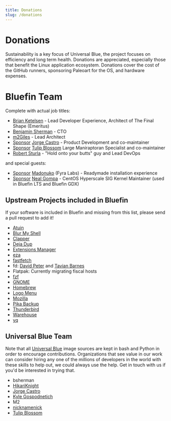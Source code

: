```yaml
---
title: Donations
slug: /donations
---
```


<head>
     <script async defer src="https://buttons.github.io/buttons.js"></script>
</head>

# Donations

Sustainability is a key focus of Universal Blue, the project focuses on efficiency and long term health. Donations are appreciated, especially those that benefit the Linux application ecosystem. Donations cover the cost of the GitHub runners, sponsoring Paleoart for the OS, and hardware expenses.

# Bluefin Team

Complete with actual job titles:

- [Brian Ketelsen](https://github.com/bketelsen) - Lead Developer Experience, Architect of The Final Shape (Emeritus)
- [Benjamin Sherman](https://github.com/bsherman) - CTO
- [m2Giles](https://github.com/m2Giles) - Lead Architect
- <a class="github-button" href="https://github.com/sponsors/castrojo" data-color-scheme="no-preference: light; light: light; dark: dark;" data-icon="octicon-heart" data-size="large" aria-label="Sponsor @castrojo">Sponsor</a> [Jorge Castro](https://github.com/castrojo/) - Product Development and co-maintainer
- <a class="github-button" href="https://github.com/sponsors/tulilirockz" data-color-scheme="no-preference: light; light: light; dark: dark;" data-icon="octicon-heart" data-size="large" aria-label="Sponsor tulilirockz">Sponsor</a> [Tulip Blossom](https://github.com/tulilirockz) Large Maniraptoran Specialist and co-maintainer
- [Robert Sturla](https://github.com/p5) - "Hold onto your butts" guy and Lead DevOps

and special guests: 

- <a class="github-button" href="https://github.com/sponsors/madonuko" data-color-scheme="no-preference: light; light: light; dark: dark;" data-icon="octicon-heart" data-size="large" aria-label="Sponsor @Madonuko">Sponsor</a> [Madonuko](https://github.com/madonuko) (Fyra Labs) - Readymade installation experience
- <a class="github-button" href="https://github.com/sponsors/Conan-Kudo" data-color-scheme="no-preference: light; light: light; dark: dark;" data-icon="octicon-heart" data-size="large" aria-label="Sponsor Neal Gompa">Sponsor</a> [Neal Gompa](https://github.com/sponsors/Conan-Kudo) - CentOS Hyperscale SIG Kernel Maintainer (used in Bluefin LTS and Bluefin GDX)

## Upstream Projects included in Bluefin

If your software is included in Bluefin and missing from this list, please send a pull request to add it!

- [Atuin](https://github.com/sponsors/atuinsh)
- [Blur My Shell](https://github.com/sponsors/aunetx)
- [Clapper](https://liberapay.com/Clapper)
- [Deja Dup](https://liberapay.com/DejaDup)
- [Extensions Manager](https://github.com/sponsors/mjakeman)
- [eza](https://github.com/sponsors/cafkafk)
- [fastfetch](https://github.com/sponsors/LinusDierheimer)
- fd: [David Peter](https://github.com/sponsors/sharkdp) and [Tavian Barnes](https://github.com/sponsors/tavianator)
- Flatpak: Currently migrating fiscal hosts
- [fzf](https://github.com/sponsors/junegunn)
- [GNOME](https://www.gnome.org/donate/)
- [Homebrew](https://github.com/Homebrew/brew#donations)
- [Logo Menu](https://github.com/sponsors/Aryan20)
- [Mozilla](https://foundation.mozilla.org/en/?form=donate&gad_source=1)
- [Pika Backup](https://opencollective.com/pika-backup)
- [Thunderbird](https://www.thunderbird.net/en-US/donate/)
- [Warehouse](https://ko-fi.com/heliguy)
- [yq](https://github.com/sponsors/mikefarah)

## Universal Blue Team

Note that all [Universal Blue](https://universal-blue.org/) image sources are kept in bash and Python in order to encourage contributions. Organizations that see value in our work can consider hiring any one of the millions of developers in the world with these skills to help out, we could always use the help. Get in touch with us if you'd be interested in trying that.

- bsherman
- [HikariKnight](https://github.com/sponsors/HikariKnight)
- [Jorge Castro](https://github.com/sponsors/castrojo/)
- [Kyle Gospodnetich](https://github.com/sponsors/KyleGospo)
- M2
- [nicknamenick](https://github.com/sponsors/nicknamenamenick)
- [Tulip Blossom](https://github.com/sponsors/tulilirockz)
